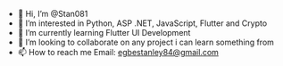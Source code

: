 - 👋 Hi, I’m @Stan081
- 👀 I’m interested in Python, ASP .NET, JavaScript, Flutter and Crypto
- 🌱 I’m currently learning Flutter UI Development
- 💞️ I’m looking to collaborate on any project i can learn something from
- 📫 How to reach me Email: egbestanley84@gmail.com

<!---
Stan081/Stan081 is a ✨ special ✨ repository because its `README.md` (this file) appears on your GitHub profile.
You can click the Preview link to take a look at your changes.
--->
